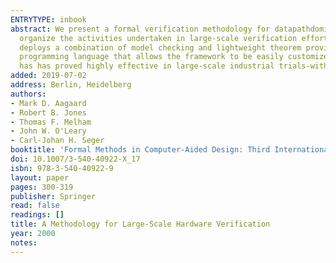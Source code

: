 ```yaml
---
ENTRYTYPE: inbook
abstract: We present a formal verification methodology for datapathdominated hardware. This provides a systematic but flexible framework within which to
  organize the activities undertaken in large-scale verification efforts and to structure the associated code and proof-script artifacts. The methodology
  deploys a combination of model checking and lightweight theorem proving in higher-order logic, tightly integrated within a general-purpose functional
  programming language that allows the framework to be easily customized and also serves as a specification language. We illustrate the methodology-which
  has has proved highly effective in large-scale industrial trials-with the verification of an IEEE- compliant, extended precision floating-point adder.
added: 2019-07-02
address: Berlin, Heidelberg
authors:
- Mark D. Aagaard
- Robert B. Jones
- Thomas F. Melham
- John W. O'Leary
- Carl-Johan H. Seger
booktitle: 'Formal Methods in Computer-Aided Design: Third International Conference, FMCAD 2000 Austin, TX, USA, November 1-3, 2000 Proceedings'
doi: 10.1007/3-540-40922-X_17
isbn: 978-3-540-40922-9
layout: paper
pages: 300-319
publisher: Springer
read: false
readings: []
title: A Methodology for Large-Scale Hardware Verification
year: 2000
notes:
---
```

